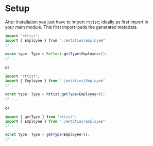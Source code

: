 <script>
setPagination(
    "/en/getting-started/installation",
    "/en/usage/how-to-access-type?id=how-to-get-a-type"
);
</script>

# Setup
After [Installation](/en/getting-started/installation.md) you just have to import `rttist`; 
ideally as first import in your main module. This first import loads the generated metadata.


```typescript
import "rttist";
import { Employee } from "./entities/Employee"
// ...

const type: Type = Reflect.getType<Employee>();
// ...
```

or

```typescript
import "rttist";
import { Employee } from "./entities/Employee"
// ...

const type: Type = Rttist.getType<Employee>();
// ...
```

or

```typescript
import { getType } from "rttist";
import { Employee } from "./entities/Employee"
// ...

const type: Type = getType<Employee>();
// ...
```